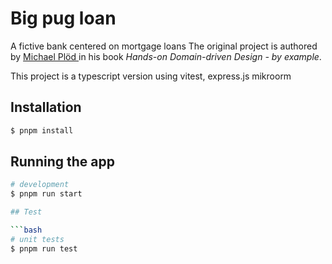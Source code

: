 # Big pug loan
A fictive bank centered on mortgage loans
The original project is authored by <a href="http://github.com/mploed/ddd-with-spring/"> Michael Plöd </a> in his book _Hands-on Domain-driven Design - by example_.

This project is a typescript version using vitest, express.js mikroorm

## Installation

```bash
$ pnpm install
```

## Running the app

```bash
# development
$ pnpm run start

## Test

```bash
# unit tests
$ pnpm run test

